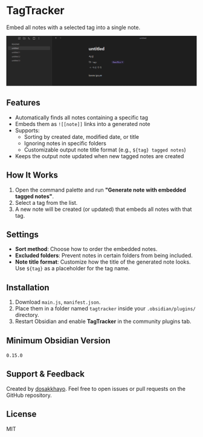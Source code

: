 # TagTracker

Embed all notes with a selected tag into a single note.

![Demo](demo.gif)
## Features
- Automatically finds all notes containing a specific tag
- Embeds them as `![[note]]` links into a generated note
- Supports:
  - Sorting by created date, modified date, or title
  - Ignoring notes in specific folders
  - Customizable output note title format (e.g., `${tag} tagged notes`)
- Keeps the output note updated when new tagged notes are created
## How It Works
1. Open the command palette and run **"Generate note with embedded tagged notes"**.
2. Select a tag from the list.
3. A new note will be created (or updated) that embeds all notes with that tag.
## Settings
- **Sort method**: Choose how to order the embedded notes.
- **Excluded folders**: Prevent notes in certain folders from being included.
- **Note title format**: Customize how the title of the generated note looks. Use `${tag}` as a placeholder for the tag name.
## Installation
1. Download `main.js`, `manifest.json`.
2. Place them in a folder named `tagtracker` inside your `.obsidian/plugins/` directory.
3. Restart Obsidian and enable **TagTracker** in the community plugins tab.
## Minimum Obsidian Version
`0.15.0`
## Support & Feedback
Created by [dosakkhayo](https://github.com/dosakkhayo).
Feel free to open issues or pull requests on the GitHub repository.
## License
MIT
